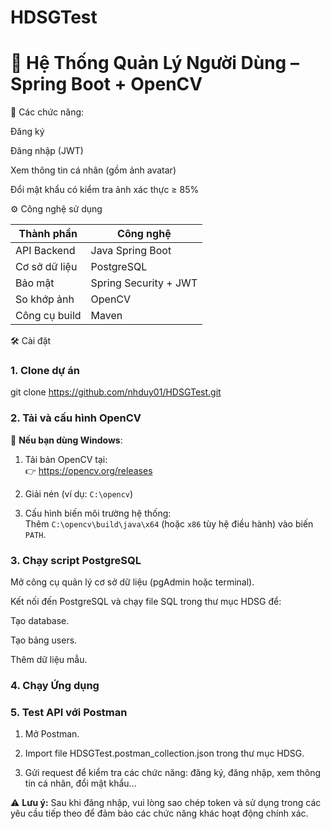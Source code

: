 # HDSGTest

# 📸 Hệ Thống Quản Lý Người Dùng – Spring Boot + OpenCV

🚀 Các chức năng:

Đăng ký

Đăng nhập (JWT)

Xem thông tin cá nhân (gồm ảnh avatar)

Đổi mật khẩu có kiểm tra ảnh xác thực ≥ 85%

⚙️ Công nghệ sử dụng

| Thành phần        | Công nghệ                 |
| ----------------- | ------------------------- |
| API Backend       | Java Spring Boot          |
| Cơ sở dữ liệu     | PostgreSQL                |
| Bảo mật           | Spring Security + JWT     |
| So khớp ảnh       | OpenCV                    |
| Công cụ build     | Maven                     |


🛠️ Cài đặt

### 1. Clone dự án
git clone https://github.com/nhduy01/HDSGTest.git

### 2. Tải và cấu hình OpenCV

🔹 **Nếu bạn dùng Windows**:

   1. Tải bản OpenCV tại:  
   👉 https://opencv.org/releases

   2. Giải nén (ví dụ: `C:\opencv`)

   3. Cấu hình biến môi trường hệ thống:  
   Thêm `C:\opencv\build\java\x64` (hoặc `x86` tùy hệ điều hành) vào biến `PATH`.

### 3. Chạy script PostgreSQL
Mở công cụ quản lý cơ sở dữ liệu (pgAdmin hoặc terminal).

Kết nối đến PostgreSQL và chạy file SQL trong thư mục HDSG để:

Tạo database.

Tạo bảng users.

Thêm dữ liệu mẫu.

### 4. Chạy Ứng dụng

### 5. Test API với Postman
   1. Mở Postman.

   2. Import file HDSGTest.postman_collection.json trong thư mục HDSG.

   3. Gửi request để kiểm tra các chức năng: đăng ký, đăng nhập, xem thông tin cá nhân, đổi mật khẩu...
      
⚠️ **Lưu ý:** Sau khi đăng nhập, vui lòng sao chép token và sử dụng trong các yêu cầu tiếp theo để đảm bảo các chức năng khác hoạt động chính xác.
